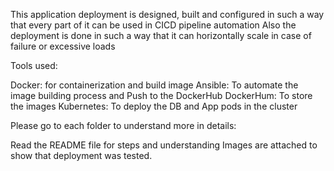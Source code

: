 This application deployment is designed, built and configured in such a way that every part of it can be used in CICD pipeline automation
Also the deployment is done in such a way that it can horizontally scale in case of failure or excessive loads

Tools used:

Docker: for containerization and build image
Ansible: To automate the image building process and Push to the DockerHub
DockerHum: To store the images
Kubernetes: To deploy the DB and App pods in the cluster 

Please go to each folder to understand more in details:

Read the README file for steps and understanding
Images are attached to show that deployment was tested.
